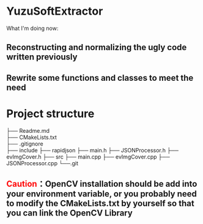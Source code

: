 # YuzuSoftExtractor
What I'm doing now: 

## Reconstructing and normalizing the ugly code written previously

## Rewrite some functions and classes to meet the need

# Project structure

├── Readme.md                  
├── CMakeLists.txt              
├── .gitignore                 
├── include
    ├── rapidjson
    ├── main.h
    ├── JSONProcessor.h
    ├── evImgCover.h
├── src
    ├── main.cpp
    ├── evImgCover.cpp
    ├── JSONProcessor.cpp
└──.git


## <font color="#ff0000">Caution</font>：OpenCV installation should be add into your environment variable, or you probably need to modify the CMakeLists.txt by yourself so that you can link the OpenCV Library

## 